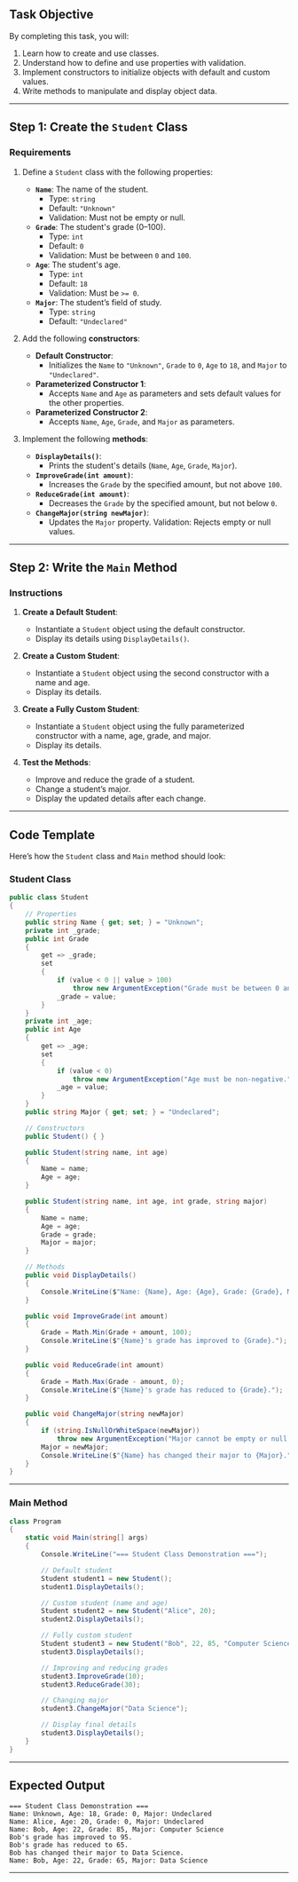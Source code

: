 ﻿---
# Beginner OOP Practice Tasks - `Student` Class

---

## **Task Objective**

By completing this task, you will:
1. Learn how to create and use classes.
2. Understand how to define and use properties with validation.
3. Implement constructors to initialize objects with default and custom values.
4. Write methods to manipulate and display object data.

---

## **Step 1: Create the `Student` Class**

### **Requirements**
1. Define a `Student` class with the following properties:
   - **`Name`**: The name of the student.
     - Type: `string`
     - Default: `"Unknown"`
     - Validation: Must not be empty or null.
   - **`Grade`**: The student's grade (0–100).
     - Type: `int`
     - Default: `0`
     - Validation: Must be between `0` and `100`.
   - **`Age`**: The student's age.
     - Type: `int`
     - Default: `18`
     - Validation: Must be `>= 0`.
   - **`Major`**: The student’s field of study.
     - Type: `string`
     - Default: `"Undeclared"`

2. Add the following **constructors**:
   - **Default Constructor**:
     - Initializes the `Name` to `"Unknown"`, `Grade` to `0`, `Age` to `18`, and `Major` to `"Undeclared"`.
   - **Parameterized Constructor 1**:
     - Accepts `Name` and `Age` as parameters and sets default values for the other properties.
   - **Parameterized Constructor 2**:
     - Accepts `Name`, `Age`, `Grade`, and `Major` as parameters.

3. Implement the following **methods**:
   - **`DisplayDetails()`**:
     - Prints the student's details (`Name`, `Age`, `Grade`, `Major`).
   - **`ImproveGrade(int amount)`**:
     - Increases the `Grade` by the specified amount, but not above `100`.
   - **`ReduceGrade(int amount)`**:
     - Decreases the `Grade` by the specified amount, but not below `0`.
   - **`ChangeMajor(string newMajor)`**:
     - Updates the `Major` property. Validation: Rejects empty or null values.

---

## **Step 2: Write the `Main` Method**

### **Instructions**
1. **Create a Default Student**:
   - Instantiate a `Student` object using the default constructor.
   - Display its details using `DisplayDetails()`.

2. **Create a Custom Student**:
   - Instantiate a `Student` object using the second constructor with a name and age.
   - Display its details.

3. **Create a Fully Custom Student**:
   - Instantiate a `Student` object using the fully parameterized constructor with a name, age, grade, and major.
   - Display its details.

4. **Test the Methods**:
   - Improve and reduce the grade of a student.
   - Change a student’s major.
   - Display the updated details after each change.

---

## **Code Template**

Here’s how the `Student` class and `Main` method should look:

### **Student Class**
```csharp
public class Student
{
    // Properties
    public string Name { get; set; } = "Unknown";
    private int _grade;
    public int Grade
    {
        get => _grade;
        set
        {
            if (value < 0 || value > 100)
                throw new ArgumentException("Grade must be between 0 and 100.");
            _grade = value;
        }
    }
    private int _age;
    public int Age
    {
        get => _age;
        set
        {
            if (value < 0)
                throw new ArgumentException("Age must be non-negative.");
            _age = value;
        }
    }
    public string Major { get; set; } = "Undeclared";

    // Constructors
    public Student() { }

    public Student(string name, int age)
    {
        Name = name;
        Age = age;
    }

    public Student(string name, int age, int grade, string major)
    {
        Name = name;
        Age = age;
        Grade = grade;
        Major = major;
    }

    // Methods
    public void DisplayDetails()
    {
        Console.WriteLine($"Name: {Name}, Age: {Age}, Grade: {Grade}, Major: {Major}");
    }

    public void ImproveGrade(int amount)
    {
        Grade = Math.Min(Grade + amount, 100);
        Console.WriteLine($"{Name}'s grade has improved to {Grade}.");
    }

    public void ReduceGrade(int amount)
    {
        Grade = Math.Max(Grade - amount, 0);
        Console.WriteLine($"{Name}'s grade has reduced to {Grade}.");
    }

    public void ChangeMajor(string newMajor)
    {
        if (string.IsNullOrWhiteSpace(newMajor))
            throw new ArgumentException("Major cannot be empty or null.");
        Major = newMajor;
        Console.WriteLine($"{Name} has changed their major to {Major}.");
    }
}
```

---

### **Main Method**
```csharp
class Program
{
    static void Main(string[] args)
    {
        Console.WriteLine("=== Student Class Demonstration ===");

        // Default student
        Student student1 = new Student();
        student1.DisplayDetails();

        // Custom student (name and age)
        Student student2 = new Student("Alice", 20);
        student2.DisplayDetails();

        // Fully custom student
        Student student3 = new Student("Bob", 22, 85, "Computer Science");
        student3.DisplayDetails();

        // Improving and reducing grades
        student3.ImproveGrade(10);
        student3.ReduceGrade(30);

        // Changing major
        student3.ChangeMajor("Data Science");

        // Display final details
        student3.DisplayDetails();
    }
}
```

---

## **Expected Output**
```
=== Student Class Demonstration ===
Name: Unknown, Age: 18, Grade: 0, Major: Undeclared
Name: Alice, Age: 20, Grade: 0, Major: Undeclared
Name: Bob, Age: 22, Grade: 85, Major: Computer Science
Bob's grade has improved to 95.
Bob's grade has reduced to 65.
Bob has changed their major to Data Science.
Name: Bob, Age: 22, Grade: 65, Major: Data Science
```

---
